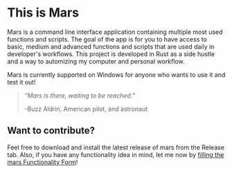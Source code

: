 # This is Mars

Mars is a command line interface application containing multiple most used functions and scripts. The goal of the app is for you to have access to basic, medium and advanced functions and scripts that are used daily in developer's workflows. This project is developed in Rust as a side hustle and a way to automizing my computer and personal workflow.

Mars is currently supported on Windows for anyone who wants to use it and test it out!

>_“Mars is there, waiting to be reached.”_
>
> -Buzz Aldrin, American pilot, and astronaut

## Want to contribute?
Feel free to download and install the latest release of mars from the Release tab. Also, if you have any functionality idea in mind, let me now by [filling the mars Functionality Form](https://docs.google.com/forms/d/e/1FAIpQLSfzH-Fm4W_Tvw_bNlXHOEj-JMGKMSCkatQNrBsN7_DTQ7NEeg/viewform?usp=sf_link)!

